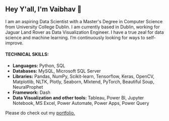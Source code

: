 ## Hey Y'all, I'm Vaibhav 👋

I am an aspiring Data Scientist with a Master's Degree in Computer Science from University College Dublin. I am currently based in Dublin, working for Jaguar Land Rover as Data Visualization Engineer. I have a true zeal for data science and machine learning. I’m continuously looking for ways to self-improve. 

#### TECHNICAL SKILLS: 
- **Languages:** Python, SQL 
- **Databases:** MySQL, Microsoft SQL Server
- **Libraries:** Pandas, NumPy, Scikit-learn, Tensorflow, Keras, OpenCV, Matplotlib, NLTK, Plotly, Seaborn, Mlxtend, PyTorch, Beautiful Soup, NeuralProphet
- **Framework:** Dash
- **Data Visualization and other tools:** Tableau, Power BI, Jupyter Notebook, MS Excel, Power Automate, Power Apps, Power Query

Please do check out my [portfolio.](https://behlvaibhav.github.io/)

